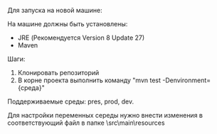 Для запуска на новой машине:

На машине должны быть установлены:
- JRE (Рекомендуется Version 8 Update 27)
- Maven

Шаги:
1) Клонировать репозиторий
2) В корне проекта выполнить команду "mvn test -Denvironment={среда}"

Поддерживаемые среды: pres, prod, dev.

Для настройки переменных середы нужно внести изменения в соответствующий файл 
в папке \src\main\resources
